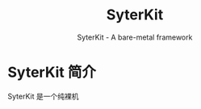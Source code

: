 <h1 align="center">SyterKit</h1>
<p align="center">SyterKit - A bare-metal framework</p>

# SyterKit 简介

SyterKit 是一个纯裸机
